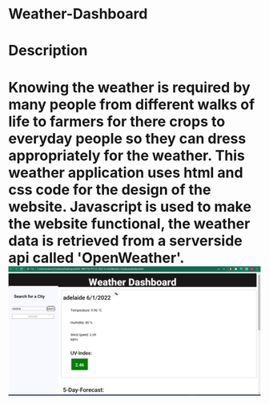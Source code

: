 # Weather-Dashboard
<h1> Description<h1>
<p> Knowing the weather is required by many people from different walks of life to farmers for there crops to everyday people so they can dress appropriately for the weather. This weather application uses html and css code for the design of the website. Javascript is used to make the website functional, the weather data is retrieved from a serverside api called 'OpenWeather'. 
 <img src="./Assets/search.jpg">
